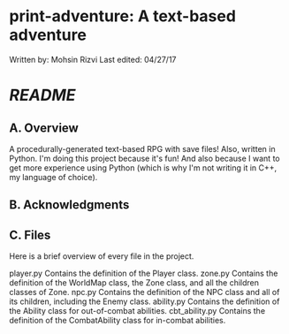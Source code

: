 # print-adventure: A text-based adventure
Written by:  Mohsin Rizvi
Last edited: 04/27/17

# *README*

## A. Overview

A procedurally-generated text-based RPG with save files! Also, written
in Python. I'm doing this project because it's fun! And also because
I want to get more experience using Python (which is why I'm not
writing it in C++, my language of choice).

## B. Acknowledgments



## C. Files

Here is a brief overview of every file in the project.

  player.py
    Contains the definition of the Player class.
  zone.py
    Contains the definition of the WorldMap class, the Zone class, and
    all the children classes of Zone.
  npc.py
    Contains the definition of the NPC class and all of its children,
    including the Enemy class.
  ability.py
    Contains the definition of the Ability class for out-of-combat
    abilities.
  cbt_ability.py
    Contains the definition of the CombatAbility class for in-combat
    abilities.
